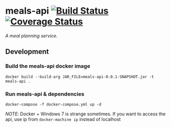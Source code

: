 # meals-api [![Build Status](https://travis-ci.org/jcosentino11/meals-api.svg?branch=master)](https://travis-ci.org/jcosentino11/meals-api) [![Coverage Status](https://coveralls.io/repos/github/jcosentino11/meals-api/badge.svg?branch=master)](https://coveralls.io/github/jcosentino11/meals-api?branch=master) 
_A meal planning service._

## Development

### Build the meals-api docker image

```
docker build --build-arg JAR_FILE=meals-api-0.0.1-SNAPSHOT.jar -t meals-api .
```

### Run meals-api & dependencies
```
docker-compose -f docker-compose.yml up -d
```

*NOTE*: Docker + Windows 7 is strange sometimes.  If you want to access the api, use ip from `docker-machine ip` instead of localhost
